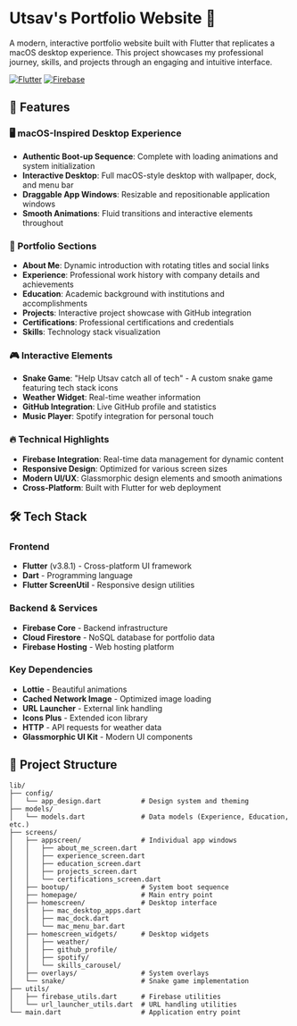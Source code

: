 # Utsav's Portfolio Website 🎯

A modern, interactive portfolio website built with Flutter that replicates a macOS desktop experience. This project showcases my professional journey, skills, and projects through an engaging and intuitive interface.

[![Flutter](https://img.shields.io/badge/Flutter-3.8.1-blue.svg)](https://flutter.dev/)
[![Firebase](https://img.shields.io/badge/Firebase-enabled-orange.svg)](https://firebase.google.com/)

## 🚀 Features

### 🖥️ macOS-Inspired Desktop Experience
- **Authentic Boot-up Sequence**: Complete with loading animations and system initialization
- **Interactive Desktop**: Full macOS-style desktop with wallpaper, dock, and menu bar
- **Draggable App Windows**: Resizable and repositionable application windows
- **Smooth Animations**: Fluid transitions and interactive elements throughout

### 📱 Portfolio Sections
- **About Me**: Dynamic introduction with rotating titles and social links
- **Experience**: Professional work history with company details and achievements
- **Education**: Academic background with institutions and accomplishments
- **Projects**: Interactive project showcase with GitHub integration
- **Certifications**: Professional certifications and credentials
- **Skills**: Technology stack visualization

### 🎮 Interactive Elements
- **Snake Game**: "Help Utsav catch all of tech" - A custom snake game featuring tech stack icons
- **Weather Widget**: Real-time weather information
- **GitHub Integration**: Live GitHub profile and statistics
- **Music Player**: Spotify integration for personal touch

### 🔥 Technical Highlights
- **Firebase Integration**: Real-time data management for dynamic content
- **Responsive Design**: Optimized for various screen sizes
- **Modern UI/UX**: Glassmorphic design elements and smooth animations
- **Cross-Platform**: Built with Flutter for web deployment

## 🛠️ Tech Stack

### Frontend
- **Flutter** (v3.8.1) - Cross-platform UI framework
- **Dart** - Programming language
- **Flutter ScreenUtil** - Responsive design utilities

### Backend & Services
- **Firebase Core** - Backend infrastructure
- **Cloud Firestore** - NoSQL database for portfolio data
- **Firebase Hosting** - Web hosting platform

### Key Dependencies
- **Lottie** - Beautiful animations
- **Cached Network Image** - Optimized image loading
- **URL Launcher** - External link handling
- **Icons Plus** - Extended icon library
- **HTTP** - API requests for weather data
- **Glassmorphic UI Kit** - Modern UI components

## 📁 Project Structure

```
lib/
├── config/
│   └── app_design.dart          # Design system and theming
├── models/
│   └── models.dart              # Data models (Experience, Education, etc.)
├── screens/
│   ├── appscreen/               # Individual app windows
│   │   ├── about_me_screen.dart
│   │   ├── experience_screen.dart
│   │   ├── education_screen.dart
│   │   ├── projects_screen.dart
│   │   └── certifications_screen.dart
│   ├── bootup/                  # System boot sequence
│   ├── homepage/                # Main entry point
│   ├── homescreen/              # Desktop interface
│   │   ├── mac_desktop_apps.dart
│   │   ├── mac_dock.dart
│   │   └── mac_menu_bar.dart
│   ├── homescreen_widgets/      # Desktop widgets
│   │   ├── weather/
│   │   ├── github_profile/
│   │   ├── spotify/
│   │   └── skills_carousel/
│   ├── overlays/                # System overlays
│   └── snake/                   # Snake game implementation
├── utils/
│   ├── firebase_utils.dart      # Firebase utilities
│   └── url_launcher_utils.dart  # URL handling utilities
└── main.dart                    # Application entry point
```
